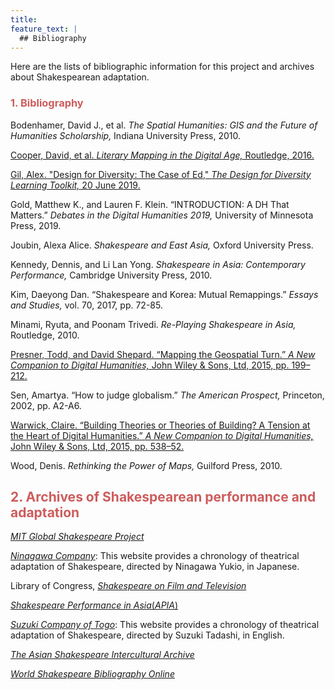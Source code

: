 ```yaml
---
title:
feature_text: |
  ## Bibliography
---
```


Here are the lists of bibliographic information for this project and archives about Shakespearean adaptation.

### <span style="color: indianred;">1. Bibliography</span>

Bodenhamer, David J., et al. *The Spatial Humanities: GIS and the Future of Humanities Scholarship,* Indiana University Press, 2010.

[Cooper, David, et al. *Literary Mapping in the Digital Age,* Routledge, 2016.](http://www.miami.eblib.com/EBLWeb/patron/?target=patron&extendedid=P_4530518_0)

[Gil, Alex. "Design for Diversity: The Case of Ed," *The Design for Diversity Learning Toolkit,* 20 June 2019.](https://des4div.library.northeastern.edu/design-for-diversity-the-case-of-ed-alex-gil/)

Gold, Matthew K., and Lauren F. Klein. “INTRODUCTION: A DH That Matters.” *Debates in the Digital Humanities 2019,* University of Minnesota Press, 2019.

Joubin, Alexa Alice. *Shakespeare and East Asia,* Oxford University Press.

Kennedy, Dennis, and Li Lan Yong. *Shakespeare in Asia: Contemporary Performance,* Cambridge University Press, 2010.

Kim, Daeyong Dan. “Shakespeare and Korea: Mutual Remappings.” *Essays and Studies,* vol. 70, 2017, pp. 72-85.

Minami, Ryuta, and Poonam Trivedi. *Re-Playing Shakespeare in Asia,* Routledge, 2010.

[Presner, Todd, and David Shepard. “Mapping the Geospatial Turn.” *A New Companion to Digital Humanities,* John Wiley & Sons, Ltd, 2015, pp. 199–212.](https://doi.org/10.1002/9781118680605.ch14)

Sen, Amartya. “How to judge globalism.” *The American Prospect,* Princeton, 2002, pp. A2-A6.

[Warwick, Claire. “Building Theories or Theories of Building? A Tension at the Heart of Digital Humanities.” *A New Companion to Digital Humanities,* John Wiley & Sons, Ltd, 2015, pp. 538–52.](https://doi.org/10.1002/9781118680605.ch37)

Wood, Denis. *Rethinking the Power of Maps,* Guilford Press, 2010.
<br>


## <span style="color: indianred;">2. Archives of Shakespearean performance and adaptation</span>

[*MIT Global Shakespeare Project*](http://globalshakespeares.org/)

[*Ninagawa Company*](https://www.ninagawayukio.com/): This website provides a chronology of theatrical adaptation of Shakespeare, directed by Ninagawa Yukio, in Japanese.

Library of Congress, [*Shakespeare on Film and Television*](https://www.loc.gov/rr/mopic/findaid/willfilm.html)

[*Shakespeare Performance in Asia*(*APIA*)](http://web.mit.edu/shakespeare/asia/)

[*Suzuki Company of Togo*](https://www.scot-suzukicompany.com/en/): This website provides a chronology of theatrical adaptation of Shakespeare, directed by Suzuki Tadashi, in English.

[*The Asian Shakespeare Intercultural Archive*](http://a-s-i-a-web.org/en/home.php)

[*World Shakespeare Bibliography Online*](https://www.worldshakesbib.org)

